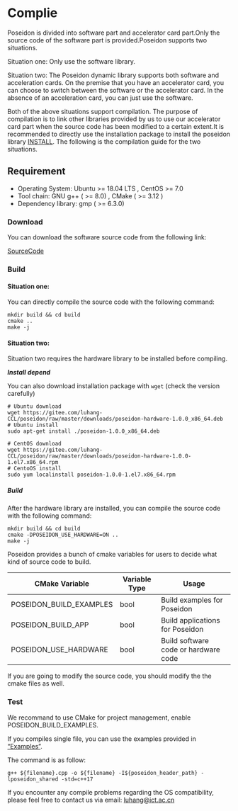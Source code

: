 # Complie

Poseidon is divided into software part and accelerator card part.Only the source code of the software part is provided.Poseidon supports two situations.

Situation one: Only use the software library.

Situation two: The Poseidon dynamic library supports both software and acceleration cards. On the premise that you have an accelerator card, you can choose to switch between the software or the accelerator card. In the absence of an acceleration card, you can just use the software.

Both of the above situations support compilation. The purpose of compilation is to link other libraries provided by us to use our accelerator card part when the source code has been modified to a certain extent.It is recommended to directly use the installation package to install the poseidon library [INSTALL](installation.md). The following is the compilation guide for the two situations.



## Requirement 

* Operating System: Ubuntu >= 18.04 LTS , CentOS >= 7.0
* Tool chain: GNU g++ ( >= 8.0) , CMake ( >= 3.12 )
* Dependency library: gmp ( >= 6.3.0)



### Download

You can download the software source code from the following link:

[SourceCode]([luhang-HPU/poseidon](https://github.com/luhang-HPU/poseidon))



### Build

#### Situation one:

You can directly compile the source code with the following command:

```shell
mkdir build && cd build
cmake ..
make -j
```


#### Situation two:

Situation two requires the hardware library to be installed before compiling.

***Install depend***

You can also download installation package with `wget` (check the version carefully)<br>

```shell
# Ubuntu download
wget https://gitee.com/luhang-CCL/poseidon/raw/master/downloads/poseidon-hardware-1.0.0_x86_64.deb
# Ubuntu install
sudo apt-get install ./poseidon-1.0.0_x86_64.deb

# CentOS download
wget https://gitee.com/luhang-CCL/poseidon/raw/master/downloads/poseidon-hardware-1.0.0-1.el7.x86_64.rpm
# CentoOS install
sudo yum localinstall poseidon-1.0.0-1.el7.x86_64.rpm
```

##### ***Build***

After the hardware library are installed, you can compile the source code with the following command:

```shell
mkdir build && cd build
cmake -DPOSEIDON_USE_HARDWARE=ON ..
make -j
```



Poseidon provides a bunch of cmake variables for users to decide what kind of source code to build.

| CMake Variable          | Variable Type | Usage                                |
| ----------------------- | ------------- | ------------------------------------ |
| POSEIDON_BUILD_EXAMPLES | bool          | Build examples for Poseidon          |
| POSEIDON_BUILD_APP      | bool          | Build applications for Poseidon      |
| POSEIDON_USE_HARDWARE   | bool          | Build software code or hardware code |

If you are going to modify the source code, you should modify the the cmake files as well.



### Test

We recommand to use CMake for project management, enable POSEIDON_BUILD_EXAMPLES. 

If you compiles single file, you can use the examples provided in [“Examples”](https://poseidon-hpu.readthedocs.io/en/latest/Getting_Started/index.html#examples).

The command is as follow:

```shell
g++ ${filename}.cpp -o ${filename} -I${poseidon_header_path} -lposeidon_shared -std=c++17
```

If you encounter any compile problems regarding the OS compatibility, please feel free to contact us via email: luhang@ict.ac.cn
